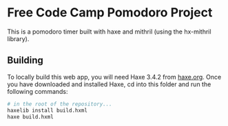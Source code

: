 # Free Code Camp Pomodoro Project

This is a pomodoro timer built with haxe and mithril (using the hx-mithril
library).


## Building

To locally build this web app, you will need Haxe 3.4.2 from
[haxe.org](https://haxe.org/download/3.4.2). Once you have downloaded and
installed Haxe, cd into this folder and run the following commands:
```sh
# in the root of the repository...
haxelib install build.hxml
haxe build.hxml
```
